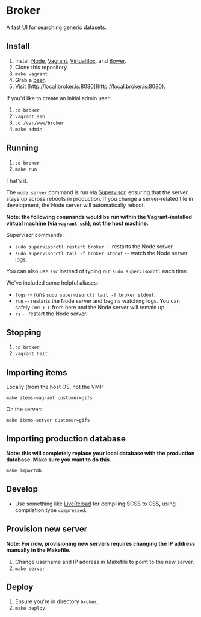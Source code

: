 Broker
======

A fast UI for searching generic datasets.

Install
-------

1. Install [Node](http://nodejs.org/), [Vagrant](http://www.vagrantup.com/), [VirtualBox](https://www.virtualbox.org/), and [Bower](http://bower.io/).
2. Clone this repository.
4. `make vagrant`
5. Grab a [beer](http://hops.is/).
6. Visit [http://local.broker.is:8080](http://local.broker.is:8080).

If you'd like to create an initial admin user:

1. `cd broker`
2. `vagrant ssh`
3. `cd /var/www/broker`
4. `make admin`

Running
-------

1. `cd broker`
2. `make run`

That's it.

The `node server` command is run via [Supervisor](http://supervisord.org/),
ensuring that the server stays up across reboots in production. If you change
a server-related file in development, the Node server will automatically reboot.

**Note: the following commands would be run within the Vagrant-installed
virtual machine (via `vagrant ssh`), not the host machine.**

Supervisor commands:

- `sudo supervisorctl restart broker` -- restarts the Node server.
- `sudo supervisorctl tail -f broker stdout` -- watch the Node server logs.

You can also use `ssc` instead of typing out `sudo supervisorctl` each time.

We've included some helpful aliases:

- `logs` -- runs `sudo supervisorctl tail -f broker stdout`.
- `run` -- restarts the Node server and begins watching logs. You can safely `Cmd + C` from here and the Node server will remain up.
- `rs` -- restart the Node server.

Stopping
--------

1. `cd broker`
2. `vagrant halt`

Importing items
---------------

Locally (from the host OS, not the VM):

`make items-vagrant customer=gifs`

On the server:

`make items-server customer=gifs`

Importing production database
-----------------------------

**Note: this will completely replace your local database with the production
database. Make sure you want to do this.**

`make importdb`

Develop
-------

- Use something like [LiveReload](http://livereload.com/) for compiling SCSS to CSS, using compilation type `compressed`.

Provision new server
--------------------

**Note: For now, provisioning new servers requires changing the IP address manually
in the Makefile.**

1. Change username and IP address in Makefile to point to the new server.
2. `make server`

Deploy
------

1. Ensure you're in directory `broker`.
2. `make deploy`
